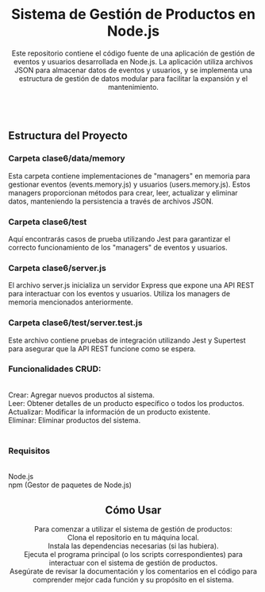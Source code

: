 <br/>
<p align="center">
  <h1 align="center">Sistema de Gestión de Productos en Node.js
</h1>
  <p align="center"> Este repositorio contiene el código fuente de una aplicación de gestión de eventos y usuarios desarrollada en Node.js. 
    La aplicación utiliza archivos JSON para almacenar datos de eventos y usuarios, y se implementa una estructura de gestión de datos modular para facilitar la expansión y el mantenimiento.
    <br/>
    <br/>
  </p>
</p>
<br/>
<h2>
  Estructura del Proyecto
  <br/>
</h2>
<h3>
  Carpeta clase6/data/memory
  <br/>
</h3>
<p>
  Esta carpeta contiene implementaciones de "managers" en memoria para gestionar eventos (events.memory.js) y usuarios (users.memory.js). 
Estos managers proporcionan métodos para crear, leer, actualizar y eliminar datos, manteniendo la persistencia a través de archivos JSON.
</p>

<h3>
  Carpeta clase6/test
</h3>
Aquí encontrarás casos de prueba utilizando Jest para garantizar el correcto funcionamiento de los "managers" de eventos y usuarios.

<h3>
  Carpeta clase6/server.js
</h3>
El archivo server.js inicializa un servidor Express que expone una API REST para interactuar con los eventos y usuarios. 
Utiliza los managers de memoria mencionados anteriormente.

<h3>
  Carpeta clase6/test/server.test.js
</h3>
Este archivo contiene pruebas de integración utilizando Jest y Supertest para asegurar que la API REST funcione como se espera.


<br/>
<h3>
  Funcionalidades CRUD:
</h3>
<br/>Crear: Agregar nuevos productos al sistema.
<br/>Leer: Obtener detalles de un producto específico o todos los productos.
<br/>Actualizar: Modificar la información de un producto existente.
<br/>Eliminar: Eliminar productos del sistema.

<h3>
  <br/> Requisitos
</h3>
<br/>Node.js
<br/>npm (Gestor de paquetes de Node.js)
<br/>


<p align="center">
  <h2 align="center">Cómo Usar </h3>
  <p align="center"> Para comenzar a utilizar el sistema de gestión de productos: 
    <br/>Clona el repositorio en tu máquina local.
    <br/>Instala las dependencias necesarias (si las hubiera).
    <br/>Ejecuta el programa principal (o los scripts correspondientes) para interactuar con el sistema de gestión de productos.
    <br/>Asegúrate de revisar la documentación y los comentarios en el código para comprender mejor cada función y su propósito en el sistema.
    <br/>
    <br/>
  </p>
</p>
<br/>

